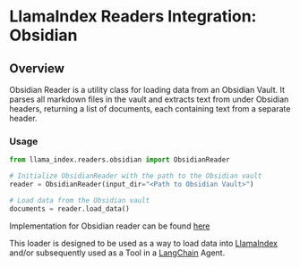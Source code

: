 # LlamaIndex Readers Integration: Obsidian

## Overview

Obsidian Reader is a utility class for loading data from an Obsidian Vault. It parses all markdown files in the vault and extracts text from under Obsidian headers, returning a list of documents, each containing text from a separate header.

### Usage

```python
from llama_index.readers.obsidian import ObsidianReader

# Initialize ObsidianReader with the path to the Obsidian vault
reader = ObsidianReader(input_dir="<Path to Obsidian Vault>")

# Load data from the Obsidian vault
documents = reader.load_data()

```

Implementation for Obsidian reader can be found [here](https://docs.llamaindex.ai/en/stable/examples/data_connectors/ObsidianReaderDemo/)

This loader is designed to be used as a way to load data into
[LlamaIndex](https://github.com/run-llama/llama_index/tree/main/llama_index) and/or subsequently
used as a Tool in a [LangChain](https://github.com/hwchase17/langchain) Agent.
